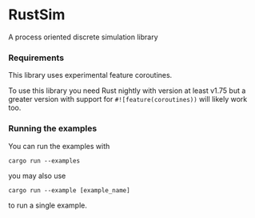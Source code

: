 # RustSim
A process oriented discrete simulation library

### Requirements
This library uses experimental feature coroutines.

To use this library you need Rust nightly with version at least v1.75 but a greater version with support for `#![feature(coroutines))` will likely work too.

### Running the examples

You can run the examples with
```
cargo run --examples
```

you may also use
```
cargo run --example [example_name]
```
to run a single example.
